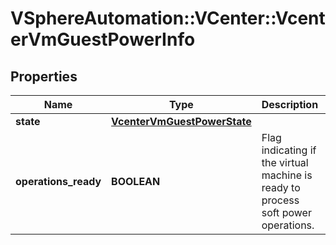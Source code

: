 # VSphereAutomation::VCenter::VcenterVmGuestPowerInfo

## Properties
Name | Type | Description | Notes
------------ | ------------- | ------------- | -------------
**state** | [**VcenterVmGuestPowerState**](VcenterVmGuestPowerState.md) |  | 
**operations_ready** | **BOOLEAN** | Flag indicating if the virtual machine is ready to process soft power operations. | 


